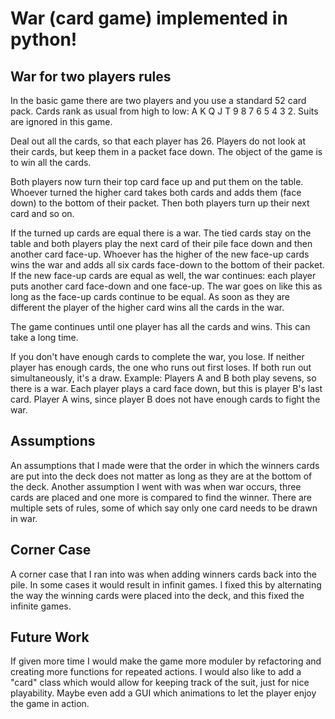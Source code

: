 # War (card game) implemented in python!

## War for two players rules
In the basic game there are two players and you use a standard 52 card pack. Cards rank as usual from high to low: A K Q J T 9 8 7 6 5 4 3 2. Suits are ignored in this game.

Deal out all the cards, so that each player has 26. Players do not look at their cards, but keep them in a packet face down. The object of the game is to win all the cards.

Both players now turn their top card face up and put them on the table. Whoever turned the higher card takes both cards and adds them (face down) to the bottom of their packet. Then both players turn up their next card and so on.

If the turned up cards are equal there is a war. The tied cards stay on the table and both players play the next card of their pile face down and then another card face-up. Whoever has the higher of the new face-up cards wins the war and adds all six cards face-down to the bottom of their packet. If the new face-up cards are equal as well, the war continues: each player puts another card face-down and one face-up. The war goes on like this as long as the face-up cards continue to be equal. As soon as they are different the player of the higher card wins all the cards in the war.

The game continues until one player has all the cards and wins. This can take a long time.

If you don't have enough cards to complete the war, you lose. If neither player has enough cards, the one who runs out first loses. If both run out simultaneously, it's a draw. Example: Players A and B both play sevens, so there is a war. Each player plays a card face down, but this is player B's last card. Player A wins, since player B does not have enough cards to fight the war.


## Assumptions
An assumptions that I made were that the order in which the winners cards are put into the deck does not matter as long as they are at the bottom of the deck. Another assumption I went with was when war occurs, three cards are placed and one more is compared to find the winner. There are multiple sets of rules, some of which say only one card needs to be drawn in war.

## Corner Case
A corner case that I ran into was when adding winners cards back into the pile. In some cases it would result in infinit games. I fixed this by alternating the way the winning cards were placed into the deck, and this fixed the infinite games.

## Future Work
If given more time I would make the game more moduler by refactoring and creating more functions for repeated actions. I would also like to add a "card" class which would allow for keeping track of the suit, just for nice playability. Maybe even add a GUI which animations to let the player enjoy the game in action. 
